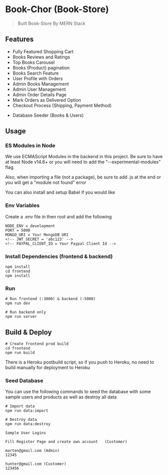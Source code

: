 # Book-Chor (Book-Store)

> Built Book-Store By MERN Stack


## Features

- Fully Featured Shopping Cart
- Books Reviews and Ratings
- Top Books Carousel
- Books (Product) pagination
- Books Search Feature
- User Profile with Orders
- Admin Books Management
- Admin User Management
- Admin Order Details Page
- Mark Orders as Delivered Option
- Checkout Process (Shipping, Payment Method)
<!-- - PayPal / Credit Card Integration -->
- Database Seeder (Books & Users)

## Usage

### ES Modules in Node

We use ECMAScript Modules in the backend in this project. Be sure to have at least Node v14.6+ or you will need to add the "--experimental-modules" flag.

Also, when importing a file (not a package), be sure to add .js at the end or you will get a "module not found" error

You can also install and setup Babel if you would like

### Env Variables

Create a .env file in then root and add the following

```
NODE_ENV = development
PORT = 5000
MONGO_URI = Your MongoDB URI
<!-- JWT_SECRET = 'abc123' -->
<!-- PAYPAL_CLIENT_ID = Your Paypal Client Id -->
```

### Install Dependencies (frontend & backend)

```
npm install
cd frontend
npm install
```

### Run

```
# Run frontend (:3000) & backend (:5000)
npm run dev

# Run backend only
npm run server
```

## Build & Deploy

```
# Create frontend prod build
cd frontend
npm run build
```

There is a Heroku postbuild script, so if you push to Heroku, no need to build manually for deployment to Heroku

### Seed Database

You can use the following commands to seed the database with some sample users and products as well as destroy all data

```
# Import data
npm run data:import

# Destroy data
npm run data:destroy
```


```
Sample User Logins

Fill Register Page and create own account   (Customer)

marten@gmail.com (Admin)
12345

hunter@gmail.com (Customer)
123456



```
